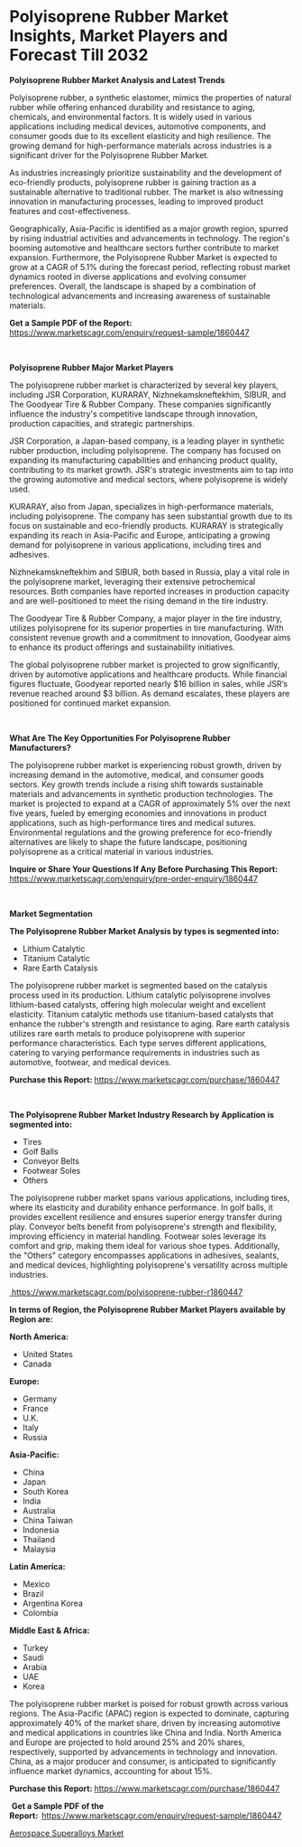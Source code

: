 <p><h1>Polyisoprene Rubber Market Insights, Market Players and Forecast Till 2032</h1></p><p><strong>Polyisoprene Rubber Market Analysis and Latest Trends</strong></p>
<p><p>Polyisoprene rubber, a synthetic elastomer, mimics the properties of natural rubber while offering enhanced durability and resistance to aging, chemicals, and environmental factors. It is widely used in various applications including medical devices, automotive components, and consumer goods due to its excellent elasticity and high resilience. The growing demand for high-performance materials across industries is a significant driver for the Polyisoprene Rubber Market.</p><p>As industries increasingly prioritize sustainability and the development of eco-friendly products, polyisoprene rubber is gaining traction as a sustainable alternative to traditional rubber. The market is also witnessing innovation in manufacturing processes, leading to improved product features and cost-effectiveness. </p><p>Geographically, Asia-Pacific is identified as a major growth region, spurred by rising industrial activities and advancements in technology. The region's booming automotive and healthcare sectors further contribute to market expansion. Furthermore, the Polyisoprene Rubber Market is expected to grow at a CAGR of 5.1% during the forecast period, reflecting robust market dynamics rooted in diverse applications and evolving consumer preferences. Overall, the landscape is shaped by a combination of technological advancements and increasing awareness of sustainable materials.</p></p>
<p><strong>Get a Sample PDF of the Report:&nbsp;</strong> <a href="https://www.marketscagr.com/enquiry/request-sample/1860447?utm_campaign=3249&utm_medium=2&utm_source=Github&utm_content=ia&utm_term=31032025&utm_id=polyisoprene-rubber">https://www.marketscagr.com/enquiry/request-sample/1860447</a></p>
<p>&nbsp;</p>
<p><strong>Polyisoprene Rubber Major Market Players</strong></p>
<p><p>The polyisoprene rubber market is characterized by several key players, including JSR Corporation, KURARAY, Nizhnekamskneftekhim, SIBUR, and The Goodyear Tire & Rubber Company. These companies significantly influence the industry's competitive landscape through innovation, production capacities, and strategic partnerships.</p><p>JSR Corporation, a Japan-based company, is a leading player in synthetic rubber production, including polyisoprene. The company has focused on expanding its manufacturing capabilities and enhancing product quality, contributing to its market growth. JSR's strategic investments aim to tap into the growing automotive and medical sectors, where polyisoprene is widely used. </p><p>KURARAY, also from Japan, specializes in high-performance materials, including polyisoprene. The company has seen substantial growth due to its focus on sustainable and eco-friendly products. KURARAY is strategically expanding its reach in Asia-Pacific and Europe, anticipating a growing demand for polyisoprene in various applications, including tires and adhesives.</p><p>Nizhnekamskneftekhim and SIBUR, both based in Russia, play a vital role in the polyisoprene market, leveraging their extensive petrochemical resources. Both companies have reported increases in production capacity and are well-positioned to meet the rising demand in the tire industry.</p><p>The Goodyear Tire & Rubber Company, a major player in the tire industry, utilizes polyisoprene for its superior properties in tire manufacturing. With consistent revenue growth and a commitment to innovation, Goodyear aims to enhance its product offerings and sustainability initiatives.</p><p>The global polyisoprene rubber market is projected to grow significantly, driven by automotive applications and healthcare products. While financial figures fluctuate, Goodyear reported nearly $16 billion in sales, while JSR’s revenue reached around $3 billion. As demand escalates, these players are positioned for continued market expansion.</p></p>
<p>&nbsp;</p>
<p><strong>What Are The Key Opportunities For Polyisoprene Rubber Manufacturers?</strong></p>
<p><p>The polyisoprene rubber market is experiencing robust growth, driven by increasing demand in the automotive, medical, and consumer goods sectors. Key growth trends include a rising shift towards sustainable materials and advancements in synthetic production technologies. The market is projected to expand at a CAGR of approximately 5% over the next five years, fueled by emerging economies and innovations in product applications, such as high-performance tires and medical sutures. Environmental regulations and the growing preference for eco-friendly alternatives are likely to shape the future landscape, positioning polyisoprene as a critical material in various industries.</p></p>
<p><strong>Inquire or Share Your Questions If Any Before Purchasing This Report:</strong> <a href="https://www.marketscagr.com/enquiry/pre-order-enquiry/1860447?utm_campaign=3249&utm_medium=2&utm_source=Github&utm_content=ia&utm_term=31032025&utm_id=polyisoprene-rubber">https://www.marketscagr.com/enquiry/pre-order-enquiry/1860447</a></p>
<p>&nbsp;</p>
<p><strong>Market Segmentation</strong></p>
<p><strong>The Polyisoprene Rubber Market Analysis by types is segmented into:</strong></p>
<p><ul><li>Lithium Catalytic</li><li>Titanium Catalytic</li><li>Rare Earth Catalysis</li></ul></p>
<p><p>The polyisoprene rubber market is segmented based on the catalysis process used in its production. Lithium catalytic polyisoprene involves lithium-based catalysts, offering high molecular weight and excellent elasticity. Titanium catalytic methods use titanium-based catalysts that enhance the rubber's strength and resistance to aging. Rare earth catalysis utilizes rare earth metals to produce polyisoprene with superior performance characteristics. Each type serves different applications, catering to varying performance requirements in industries such as automotive, footwear, and medical devices.</p></p>
<p><strong>Purchase this Report:&nbsp;</strong><a href="https://www.marketscagr.com/purchase/1860447?utm_campaign=3249&utm_medium=2&utm_source=Github&utm_content=ia&utm_term=31032025&utm_id=polyisoprene-rubber">https://www.marketscagr.com/purchase/1860447</a></p>
<p>&nbsp;</p>
<p><strong>The Polyisoprene Rubber Market Industry Research by Application is segmented into:</strong></p>
<p><ul><li>Tires</li><li>Golf Balls</li><li>Conveyor Belts</li><li>Footwear Soles</li><li>Others</li></ul></p>
<p><p>The polyisoprene rubber market spans various applications, including tires, where its elasticity and durability enhance performance. In golf balls, it provides excellent resilience and ensures superior energy transfer during play. Conveyor belts benefit from polyisoprene's strength and flexibility, improving efficiency in material handling. Footwear soles leverage its comfort and grip, making them ideal for various shoe types. Additionally, the "Others" category encompasses applications in adhesives, sealants, and medical devices, highlighting polyisoprene's versatility across multiple industries.</p></p>
<p><a href="https://www.marketscagr.com/polyisoprene-rubber-r1860447?utm_campaign=3249&utm_medium=2&utm_source=Github&utm_content=ia&utm_term=31032025&utm_id=polyisoprene-rubber">&nbsp;https://www.marketscagr.com/polyisoprene-rubber-r1860447</a></p>
<p><strong>In terms of Region, the Polyisoprene Rubber Market Players available by Region are:</strong></p>
<p>
    <p> <strong> North America: </strong>
        <ul>
            <li>United States</li>
            <li>Canada</li>
        </ul>
        </p> 
    <p> <strong> Europe: </strong>
        <ul>
            <li>Germany</li>
            <li>France</li>
            <li>U.K.</li>
            <li>Italy</li>
            <li>Russia</li>
        </ul>
        </p> 
    <p> <strong> Asia-Pacific: </strong>
        <ul>
            <li>China</li>
            <li>Japan</li>
            <li>South Korea</li>
            <li>India</li>
            <li>Australia</li>
            <li>China Taiwan</li>
            <li>Indonesia</li>
            <li>Thailand</li>
            <li>Malaysia</li>
        </ul>
        </p> 
    <p> <strong> Latin America: </strong>
        <ul>
            <li>Mexico</li>
            <li>Brazil</li>
            <li>Argentina Korea</li>
            <li>Colombia</li>
        </ul>
        </p> 
    <p> <strong> Middle East & Africa: </strong>
        <ul>
            <li>Turkey</li>
            <li>Saudi</li>
            <li>Arabia</li>
            <li>UAE</li>
            <li>Korea</li>
        </ul>
    </p>
    </p>
<p><p>The polyisoprene rubber market is poised for robust growth across various regions. The Asia-Pacific (APAC) region is expected to dominate, capturing approximately 40% of the market share, driven by increasing automotive and medical applications in countries like China and India. North America and Europe are projected to hold around 25% and 20% shares, respectively, supported by advancements in technology and innovation. China, as a major producer and consumer, is anticipated to significantly influence market dynamics, accounting for about 15%.</p></p>
<p><strong>Purchase this Report: </strong><a href="https://www.marketscagr.com/purchase/1860447?utm_campaign=3249&utm_medium=2&utm_source=Github&utm_content=ia&utm_term=31032025&utm_id=polyisoprene-rubber">https://www.marketscagr.com/purchase/1860447</a></p>
<p>&nbsp;<strong>Get a Sample PDF of the Report:&nbsp;&nbsp;</strong><a href="https://www.marketscagr.com/enquiry/request-sample/1860447?utm_campaign=3249&utm_medium=2&utm_source=Github&utm_content=ia&utm_term=31032025&utm_id=polyisoprene-rubber">https://www.marketscagr.com/enquiry/request-sample/1860447</a></p>
<p><strong></strong></p>
<p><p><a href="https://github.com/huelarnzeba29/Market-Research-Report-List-1/blob/main/aerospace-superalloys-market.md?utm_campaign=3249&utm_medium=2&utm_source=Github&utm_content=ia&utm_term=31032025&utm_id=polyisoprene-rubber">Aerospace Superalloys Market</a></p></p>